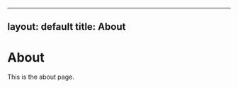 <!-- about.md -->
---
layout: default
title: About
---
<h1>About</h1>
<p>This is the about page.</p>

